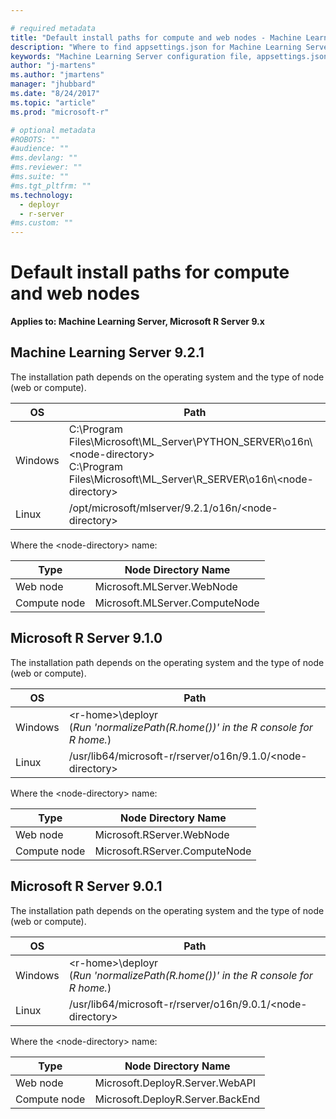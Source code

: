 ```yaml
---

# required metadata
title: "Default install paths for compute and web nodes - Machine Learning Server | Microsoft Docs"
description: "Where to find appsettings.json for Machine Learning Server, web node, compute node"
keywords: "Machine Learning Server configuration file, appsettings.json"
author: "j-martens"
ms.author: "jmartens"
manager: "jhubbard"
ms.date: "8/24/2017"
ms.topic: "article"
ms.prod: "microsoft-r"

# optional metadata
#ROBOTS: ""
#audience: ""
#ms.devlang: ""
#ms.reviewer: ""
#ms.suite: ""
#ms.tgt_pltfrm: ""
ms.technology: 
  - deployr
  - r-server
#ms.custom: ""
---
```


# Default install paths for compute and web nodes

**Applies to:  Machine Learning Server, Microsoft R Server 9.x**

## Machine Learning Server 9.2.1

The installation path depends on the operating system and the type of node (web or compute).

|OS|Path|
|----|------------|
|Windows|C:\Program Files\Microsoft\ML\_Server\PYTHON\_SERVER\o16n\\\<node-directory><br>C:\Program Files\Microsoft\ML\_Server\R\_SERVER\o16n\\\<node-directory>|
|Linux|/opt/microsoft/mlserver/9.2.1/o16n/\<node-directory>||

Where the \<node-directory> name: 

|Type|Node Directory Name|
|----|------------|
|Web node|Microsoft.MLServer.WebNode|
|Compute node|Microsoft.MLServer.ComputeNode|

## Microsoft R Server 9.1.0

The installation path depends on the operating system and the type of node (web or compute).

|OS|Path|
|----|------------|
|Windows|\<r-home>\deployr<br>(_Run 'normalizePath(R.home())' in the R console for R home._)|
|Linux|/usr/lib64/microsoft-r/rserver/o16n/9.1.0/\<node-directory>||

Where the \<node-directory> name: 

|Type|Node Directory Name|
|----|------------|
|Web node|Microsoft.RServer.WebNode|
|Compute node|Microsoft.RServer.ComputeNode|

## Microsoft R Server 9.0.1

The installation path depends on the operating system and the type of node (web or compute).

|OS|Path|
|----|------------|
|Windows|\<r-home>\deployr<br>(_Run 'normalizePath(R.home())' in the R console for R home._)|
|Linux|/usr/lib64/microsoft-r/rserver/o16n/9.0.1/\<node-directory>||

Where the \<node-directory> name: 

|Type|Node Directory Name|
|----|------------|
|Web node|Microsoft.DeployR.Server.WebAPI|
|Compute node|Microsoft.DeployR.Server.BackEnd|